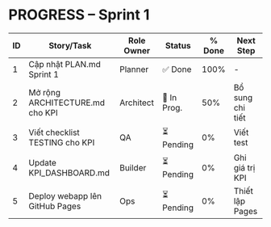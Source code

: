 # PROGRESS – Sprint 1
| ID | Story/Task                           | Role Owner | Status     | % Done | Next Step           |
|----|--------------------------------------|------------|------------|--------|---------------------|
| 1  | Cập nhật PLAN.md Sprint 1            | Planner    | ✅ Done    | 100%   | -                   |
| 2  | Mở rộng ARCHITECTURE.md cho KPI      | Architect  | 🚧 In Prog.| 50%    | Bổ sung chi tiết    |
| 3  | Viết checklist TESTING cho KPI       | QA         | ⏳ Pending | 0%     | Viết test            |
| 4  | Update KPI_DASHBOARD.md              | Builder    | ⏳ Pending | 0%     | Ghi giá trị KPI      |
| 5  | Deploy webapp lên GitHub Pages       | Ops        | ⏳ Pending | 0%     | Thiết lập Pages      |
